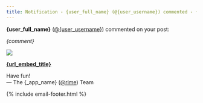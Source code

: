 ```yaml
---
title: Notification - {user_full_name} (@{user_username}) commented - {comment_sm}
---
```


**{user_full_name}** ([@{user_username}]({_app_base_url}/@{user_username})) commented on your post:

*{comment}*

[![]({url_embed_thumbnail_url})]({_app_base_url}/url/{url_embed_url_id})

**[{url_embed_title}]({_app_base_url}/url/{url_embed_url_id})**

Have fun!  
&mdash; The {_app_name} ([@rime]({_app_base_url}/@rime])) Team

{% include email-footer.html %}